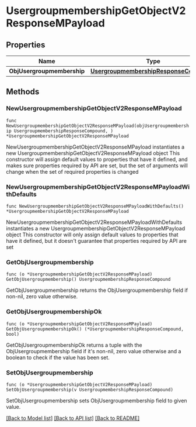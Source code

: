 # UsergroupmembershipGetObjectV2ResponseMPayload

## Properties

Name | Type | Description | Notes
------------ | ------------- | ------------- | -------------
**ObjUsergroupmembership** | [**UsergroupmembershipResponseCompound**](UsergroupmembershipResponseCompound.md) |  | 

## Methods

### NewUsergroupmembershipGetObjectV2ResponseMPayload

`func NewUsergroupmembershipGetObjectV2ResponseMPayload(objUsergroupmembership UsergroupmembershipResponseCompound, ) *UsergroupmembershipGetObjectV2ResponseMPayload`

NewUsergroupmembershipGetObjectV2ResponseMPayload instantiates a new UsergroupmembershipGetObjectV2ResponseMPayload object
This constructor will assign default values to properties that have it defined,
and makes sure properties required by API are set, but the set of arguments
will change when the set of required properties is changed

### NewUsergroupmembershipGetObjectV2ResponseMPayloadWithDefaults

`func NewUsergroupmembershipGetObjectV2ResponseMPayloadWithDefaults() *UsergroupmembershipGetObjectV2ResponseMPayload`

NewUsergroupmembershipGetObjectV2ResponseMPayloadWithDefaults instantiates a new UsergroupmembershipGetObjectV2ResponseMPayload object
This constructor will only assign default values to properties that have it defined,
but it doesn't guarantee that properties required by API are set

### GetObjUsergroupmembership

`func (o *UsergroupmembershipGetObjectV2ResponseMPayload) GetObjUsergroupmembership() UsergroupmembershipResponseCompound`

GetObjUsergroupmembership returns the ObjUsergroupmembership field if non-nil, zero value otherwise.

### GetObjUsergroupmembershipOk

`func (o *UsergroupmembershipGetObjectV2ResponseMPayload) GetObjUsergroupmembershipOk() (*UsergroupmembershipResponseCompound, bool)`

GetObjUsergroupmembershipOk returns a tuple with the ObjUsergroupmembership field if it's non-nil, zero value otherwise
and a boolean to check if the value has been set.

### SetObjUsergroupmembership

`func (o *UsergroupmembershipGetObjectV2ResponseMPayload) SetObjUsergroupmembership(v UsergroupmembershipResponseCompound)`

SetObjUsergroupmembership sets ObjUsergroupmembership field to given value.



[[Back to Model list]](../README.md#documentation-for-models) [[Back to API list]](../README.md#documentation-for-api-endpoints) [[Back to README]](../README.md)


